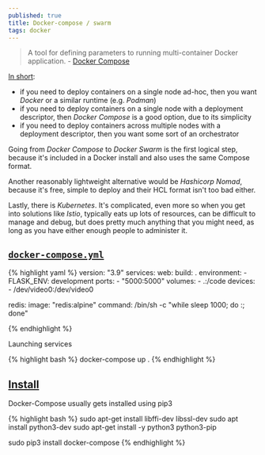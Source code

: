 ```yaml
---
published: true
title: Docker-compose / swarm
tags: docker
---
```

> A tool for defining parameters to running multi-container Docker application. - [Docker Compose](https://docs.docker.com/compose/)

[In short](https://news.ycombinator.com/item?id=34566379):
- if you need to deploy containers on a single node ad-hoc, then you want _Docker_ or a similar runtime (e.g. _Podman_)
- if you need to deploy containers on a single node with a deployment descriptor, then _Docker Compose_ is a good option, due to its simplicity
- if you need to deploy containers across multiple nodes with a deployment descriptor, then you want some sort of an orchestrator

Going from _Docker Compose_ to _Docker Swarm_ is the first logical step, because it's included in a Docker install and also uses the same Compose format.

Another reasonably lightweight alternative would be _Hashicorp Nomad_, because it's free, simple to deploy and their HCL format isn't too bad either.

Lastly, there is _Kubernetes_. It's complicated, even more so when you get into solutions like _Istio_, typically eats up lots of resources, can be difficult to manage and debug, but does pretty much anything that you might need, as long as you have either enough people to administer it.

## [`docker-compose.yml`](https://docs.docker.com/compose/gettingstarted/#step-3-define-services-in-a-compose-file)

{% highlight yaml %}
version: "3.9"
services:
  web:
    build: .
    environment:
      - FLASK_ENV: development
    ports:
      - "5000:5000"
    volumes:
      - .:/code
    devices:
   	  - /dev/video0:/dev/video0

  redis:
    image: "redis:alpine"
    command: /bin/sh -c "while sleep 1000; do :; done"

{% endhighlight %}

Launching services

{% highlight bash %}
docker-compose up .
{% endhighlight %}



## [Install](https://dev.to/elalemanyo/how-to-install-docker-and-docker-compose-on-raspberry-pi-1mo)
Docker-Compose usually gets installed using pip3

{% highlight bash %}
sudo apt-get install libffi-dev libssl-dev
sudo apt install python3-dev
sudo apt-get install -y python3 python3-pip

sudo pip3 install docker-compose
{% endhighlight %}
